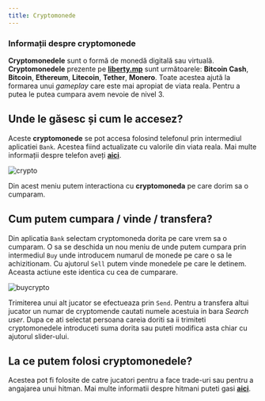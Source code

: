 ```yaml
---
title: Cryptomonede
---
```


### Informații despre cryptomonede

 **Cryptomonedele** sunt o formă de monedă digitală sau virtuală. **Cryptomonedele** prezente pe [**liberty.mp**](https://ucp.liberty.mp) sunt următoarele: **Bitcoin Cash**, **Bitcoin**, **Ethereum**, **Litecoin**, **Tether**, **Monero**. Toate acestea ajută la formarea unui *gameplay* care este mai apropiat de viata reala.  Pentru a putea le putea cumpara avem nevoie de nivel 3.
 
 ## Unde le găsesc și cum le accesez?
 
 Aceste **cryptomonede** se pot accesa folosind telefonul prin intermediul aplicatiei `Bank`. Acestea fiind actualizate cu valorile din viata reala. Mai multe informații despre telefon aveți [**aici**](../general/phone).
 
 <Image src="https://im.ezgif.com/tmp/ezgif-1-6015d13514.gif" alt="crypto" />
 
 Din acest meniu putem interactiona cu **cryptomoneda** pe care dorim sa o cumparam.
 
  ## Cum putem cumpara / vinde / transfera?
  
  Din aplicatia `Bank` selectam cryptomoneda dorita pe care vrem sa o cumparam. O sa se deschida un nou meniu de unde putem cumpara prin intermediul `Buy` unde introducem numarul de monede pe care o sa le achizitionam. Cu ajutorul `Sell` putem vinde monedele pe care le detinem. Aceasta actiune este identica cu cea de cumparare.
  
   <Image src="https://i.imgur.com/dm8cs5n.png" alt="buycrypto" />
 
  Trimiterea unui alt jucator se efectueaza prin `Send`. Pentru a transfera altui jucator un numar de cryptomende cautati numele acestuia in bara *Search user*. Dupa ce ati selectat persoana careia doriti sa ii trimiteti cryptomonedele introduceti suma dorita sau puteti modifica asta chiar cu ajutorul slider-ului.
  
  ## La ce putem folosi cryptomonedele?
  
  Acestea pot fi folosite de catre jucatori pentru a face trade-uri sau pentru a angajarea unui hitman. Mai multe informatii despre hitmani puteti gasi [**aici**](https://wiki.liberty.mp/factions/hitman#aplicatia-hitman).

